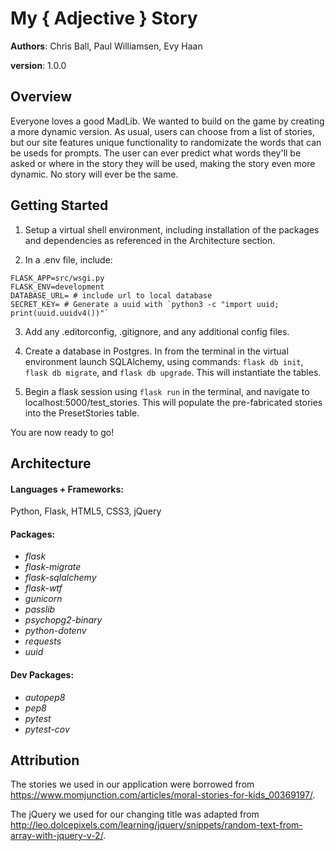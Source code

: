 # My { Adjective } Story

**Authors**: Chris Ball, Paul Williamsen, Evy Haan

**version**: 1.0.0

## Overview
Everyone loves a good MadLib. We wanted to build on the game by creating a more dynamic version. As usual, users can choose from a list of stories, but our site features unique functionality to randomizate the words that can be useds for prompts. The user can ever predict what words they'll be asked or where in the story they will be used, making the story even more dynamic. No story will ever be the same.

## Getting Started
1. Setup a virtual shell environment, including installation of the packages and dependencies as referenced in the Architecture section.

2. In a .env file, include:
```
FLASK_APP=src/wsgi.py
FLASK_ENV=development
DATABASE_URL= # include url to local database
SECRET_KEY= # Generate a uuid with `python3 -c "import uuid; print(uuid.uuidv4())"`
```
3. Add any .editorconfig, .gitignore, and any additional config files.

4. Create a database in Postgres. In from the terminal in the virtual environment launch SQLAlchemy, using commands: `flask db init`, `flask db migrate`, and `flask db upgrade`. This will instantiate the tables.

5. Begin a flask session using `flask run` in the terminal, and navigate to localhost:5000/test_stories. This will populate the pre-fabricated stories into the PresetStories table.

You are now ready to go!

## Architecture
#### Languages + Frameworks:

Python, Flask, HTML5, CSS3, jQuery

#### Packages:
- _flask_
- _flask-migrate_
- _flask-sqlalchemy_
- _flask-wtf_
- _gunicorn_
- _passlib_
- _psychopg2-binary_
- _python-dotenv_
- _requests_
- _uuid_

#### Dev Packages:
- _autopep8_
- _pep8_
- _pytest_
- _pytest-cov_

## Attribution
The stories we used in our application were borrowed from https://www.momjunction.com/articles/moral-stories-for-kids_00369197/.

The jQuery we used for our changing title was adapted from http://leo.dolcepixels.com/learning/jquery/snippets/random-text-from-array-with-jquery-v-2/.
